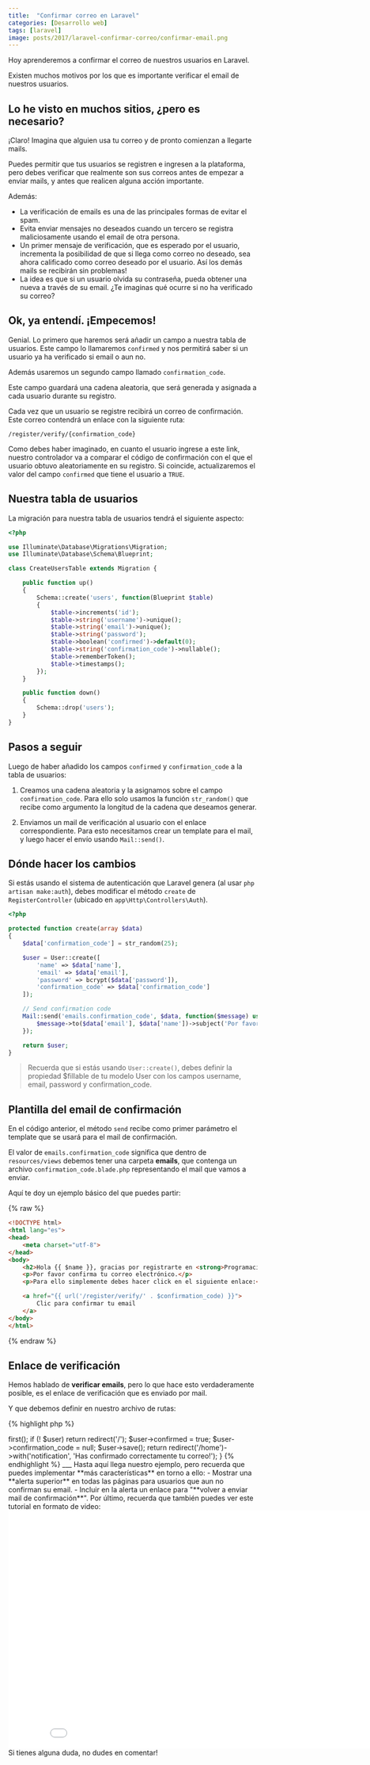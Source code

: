 ```yaml
---
title:  "Confirmar correo en Laravel"
categories: [Desarrollo web]
tags: [laravel]
image: posts/2017/laravel-confirmar-correo/confirmar-email.png
---
```

Hoy aprenderemos a confirmar el correo de nuestros usuarios en Laravel.

Existen muchos motivos por los que es importante verificar el email de nuestros usuarios. 

Lo he visto en muchos sitios, ¿pero es necesario?
---
¡Claro! Imagina que alguien usa tu correo y de pronto comienzan a llegarte mails.

Puedes permitir que tus usuarios se registren e ingresen a la plataforma, pero debes verificar que realmente son sus correos antes de empezar a enviar mails, y antes que realicen alguna acción importante.

Además:

- La verificación de emails es una de las principales formas de evitar el spam.
- Evita enviar mensajes no deseados cuando un tercero se registra maliciosamente usando el email de otra persona.
- Un primer mensaje de verificación, que es esperado por el usuario, incrementa la posibilidad de que si llega como correo no deseado, sea ahora calificado como correo deseado por el usuario. Así los demás mails se recibirán sin problemas!
- La idea es que si un usuario olvida su contraseña, pueda obtener una nueva a través de su email. ¿Te imaginas qué ocurre si no ha verificado su correo?

Ok, ya entendí. ¡Empecemos!
---

Genial. Lo primero que haremos será añadir un campo a nuestra tabla de usuarios.
Este campo lo llamaremos ```confirmed``` y nos permitirá saber si un usuario ya ha verificado si email o aun no.

Además usaremos un segundo campo llamado ```confirmation_code```. 

Este campo guardará una cadena aleatoria, que será generada y asignada a cada usuario durante su registro.

Cada vez que un usuario se registre recibirá un correo de confirmación. Este correo contendrá un enlace con la siguiente ruta: 

```
/register/verify/{confirmation_code}
```

Como debes haber imaginado, en cuanto el usuario ingrese a este link, nuestro controlador va a comparar el código de confirmación con el que el usuario obtuvo aleatoriamente en su registro. Si coincide, actualizaremos el valor del campo ```confirmed``` que tiene el usuario a ```TRUE```.

## Nuestra tabla de usuarios

La migración para nuestra tabla de usuarios tendrá el siguiente aspecto:

``` php
<?php

use Illuminate\Database\Migrations\Migration;
use Illuminate\Database\Schema\Blueprint;

class CreateUsersTable extends Migration {

    public function up()
    {
        Schema::create('users', function(Blueprint $table)
        {
            $table->increments('id');
            $table->string('username')->unique();
            $table->string('email')->unique();
            $table->string('password');
            $table->boolean('confirmed')->default(0);
            $table->string('confirmation_code')->nullable();
            $table->rememberToken();
            $table->timestamps();
        });
    }

    public function down()
    {
        Schema::drop('users');
    }
}
```

## Pasos a seguir

Luego de haber añadido los campos ```confirmed``` y ```confirmation_code``` a la tabla de usuarios:

1. Creamos una cadena aleatoria y la asignamos sobre el campo ```confirmation_code```. 
Para ello solo usamos la función ```str_random()``` que recibe como argumento la longitud de la cadena que deseamos generar.

2. Enviamos un mail de verificación al usuario con el enlace correspondiente. 
Para esto necesitamos crear un template para el mail, y luego hacer el envío usando ```Mail::send()```.

## Dónde hacer los cambios

Si estás usando el sistema de autenticación que Laravel genera (al usar ```php artisan make:auth```), debes modificar el método ```create``` de ```RegisterController``` (ubicado en ```app\Http\Controllers\Auth```). 

``` php
<?php

protected function create(array $data)
{
    $data['confirmation_code'] = str_random(25);

    $user = User::create([
        'name' => $data['name'],
        'email' => $data['email'],
        'password' => bcrypt($data['password']),
        'confirmation_code' => $data['confirmation_code']
    ]);

    // Send confirmation code
    Mail::send('emails.confirmation_code', $data, function($message) use ($data) {
        $message->to($data['email'], $data['name'])->subject('Por favor confirma tu correo');
    });

    return $user;
}
```

> Recuerda que si estás usando ```User::create()```, debes definir la propiedad $fillable de tu modelo User con los campos username, email, password y confirmation_code.

## Plantilla del email de confirmación

En el código anterior, el método ```send``` recibe como primer parámetro el template que se usará para el mail de confirmación.

El valor de ```emails.confirmation_code``` significa que dentro de ```resources/views``` debemos tener una carpeta **emails**, que contenga un archivo ```confirmation_code.blade.php``` representando el mail que vamos a enviar.

Aquí te doy un ejemplo básico del que puedes partir:

{% raw %}
```html
<!DOCTYPE html>
<html lang="es">
<head>
    <meta charset="utf-8">
</head>
<body>
    <h2>Hola {{ $name }}, gracias por registrarte en <strong>Programación y más</strong> !</h2>
    <p>Por favor confirma tu correo electrónico.</p>
    <p>Para ello simplemente debes hacer click en el siguiente enlace:</p>

    <a href="{{ url('/register/verify/' . $confirmation_code) }}">
        Clic para confirmar tu email
    </a>
</body>
</html>
```
{% endraw %}

## Enlace de verificación

Hemos hablado de **verificar emails**, pero lo que hace esto verdaderamente posible, es el enlace de verificación que es enviado por mail.

Y que debemos definir en nuestro archivo de rutas:

{% highlight php %}
<?php
// E-mail verification
Route::get('/register/verify/{code}', 'GuessController@verify');
{% endhighlight %}

Puedes usar la ruta que te parezca conveniente (por ejemplo ```/verificar/email/{code}```), siempre y cuando hagas ese cambio también en la plantilla del mail enviado.

De tal forma que, cuando el usuario visite el enlace, el método ```verify``` resuelva la petición de esta manera:

{% highlight php %}
<?php
public function verify($code)
{
    $user = User::where('confirmation_code', $code)->first();

    if (! $user)
        return redirect('/');

    $user->confirmed = true;
    $user->confirmation_code = null;
    $user->save();

    return redirect('/home')->with('notification', 'Has confirmado correctamente tu correo!');
}
{% endhighlight %}
___

Hasta aquí llega nuestro ejemplo, pero recuerda que puedes implementar **más características** en torno a ello:

- Mostrar una **alerta superior** en todas las páginas para usuarios que aun no confirman su email.
- Incluir en la alerta un enlace para "**volver a enviar mail de confirmación**".

Por último, recuerda que también puedes ver este tutorial en formato de video:

<div class="text-center">
    <iframe width="858" height="480" src="//www.youtube.com/embed/D5fKth0MjP8?vq=hd720&rel=0" frameborder="0" allowfullscreen></iframe>   
</div>

Si tienes alguna duda, no dudes en comentar!
